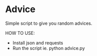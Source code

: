 # Advice
Simple script to give you random advices.

HOW TO USE:
- Install json and requests
- Run the script ie. python advice.py
